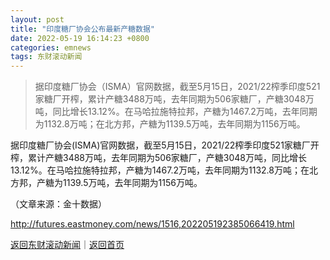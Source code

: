 ```yaml
---
layout: post
title: "印度糖厂协会公布最新产糖数据"
date: 2022-05-19 16:14:23 +0800
categories: emnews
tags: 东财滚动新闻
---
```

> 据印度糖厂协会（ISMA）官网数据，截至5月15日，2021/22榨季印度521家糖厂开榨，累计产糖3488万吨，去年同期为506家糖厂，产糖3048万吨，同比增长13.12%。在马哈拉施特拉邦，产糖为1467.2万吨，去年同期为1132.8万吨；在北方邦，产糖为1139.5万吨，去年同期为1156万吨。

<p>据印度糖厂协会(ISMA)官网数据，截至5月15日，2021/22榨季印度521家糖厂开榨，累计产糖3488万吨，去年同期为506家糖厂，产糖3048万吨，同比增长13.12%。在马哈拉施特拉邦，产糖为1467.2万吨，去年同期为1132.8万吨；在北方邦，产糖为1139.5万吨，去年同期为1156万吨。</p><p class="em_media">（文章来源：金十数据）</p>

<http://futures.eastmoney.com/news/1516,202205192385066419.html>

[返回东财滚动新闻](//finews.withounder.com/emnews/)｜[返回首页](//finews.withounder.com/)